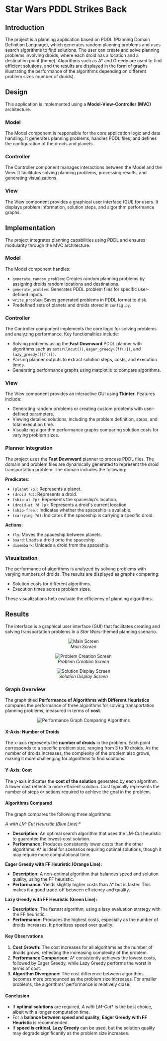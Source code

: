 # Star Wars PDDL Strikes Back

## Introduction
The project is a planning application based on PDDL (Planning Domain Definition Language), which generates random planning problems and uses search algorithms to find solutions. The user can create and solve planning problems involving droids, where each droid has a location and a destination point (home). Algorithms such as A* and Greedy are used to find efficient solutions, and the results are displayed in the form of graphs illustrating the performance of the algorithms depending on different problem sizes (number of droids).

## Design
This application is implemented using a **Model-View-Controller (MVC)** architecture.


### Model
The Model component is responsible for the core application logic and data handling. It generates planning problems, handles PDDL files, and defines the configuration of the droids and planets.

### Controller
The Controller component manages interactions between the Model and the View. It facilitates solving planning problems, processing results, and generating visualizations.

### View
The View component provides a graphical user interface (GUI) for users. It displays problem information, solution steps, and algorithm performance graphs.

## Implementation
The project integrates planning capabilities using PDDL and ensures modularity through the MVC architecture.

### Model
The Model component handles:
- `generate_random_problem`: Creates random planning problems by assigning droids random locations and destinations.
- `generate_problem`: Generates PDDL problem files for specific user-defined inputs.
- `write_problem`: Saves generated problems in PDDL format to disk.
- Predefined sets of planets and droids stored in `config.py`.

### Controller
The Controller component implements the core logic for solving problems and analyzing performance. Key functionalities include:
- Solving problems using the **Fast Downward** PDDL planner with algorithms such as `astar(lmcut())`, `eager_greedy([ff()])`, and `lazy_greedy([ff()])`.
- Parsing planner outputs to extract solution steps, costs, and execution times.
- Generating performance graphs using matplotlib to compare algorithms.

### View
The View component provides an interactive GUI using **Tkinter**. Features include:
- Generating random problems or creating custom problems with user-defined parameters.
- Viewing detailed solutions, including the problem definition, steps, and total execution time.
- Visualizing algorithm performance graphs comparing solution costs for varying problem sizes.

### Planner Integration
The project uses the **Fast Downward** planner to process PDDL files. The domain and problem files are dynamically generated to represent the droid transportation problem. The domain includes the following:

**Predicates**:
- `(planet ?p)`: Represents a planet.
- `(droid ?d)`: Represents a droid.
- `(ship-at ?p)`: Represents the spaceship's location.
- `(droid-at ?d ?p)`: Represents a droid's current location.
- `(ship-free)`: Indicates whether the spaceship is available.
- `(carrying ?d)`: Indicates if the spaceship is carrying a specific droid.

**Actions**:
- `fly`: Moves the spaceship between planets.
- `board`: Loads a droid onto the spaceship.
- `disembark`: Unloads a droid from the spaceship.

### Visualization
The performance of algorithms is analyzed by solving problems with varying numbers of droids. The results are displayed as graphs comparing:
- Solution costs for different algorithms.
- Execution times across problem sizes.

These visualizations help evaluate the efficiency of planning algorithms.

## Results
The interface is a graphical user interface (GUI) that facilitates creating and solving transportation problems in a *Star Wars*-themed planning scenario.

<p align="center">
  <img src="fig/main.png" alt="Main Screen">
  <br>
  <em>Main Screen</em>
</p>

<p align="center">
  <img src="fig/create_problem.png" alt="Problem Creation Screen">
  <br>
  <em>Problem Creation Screen</em>
</p>

<p align="center">
  <img src="fig/show_problem.png" alt="Solution Display Screen">
  <br>
  <em>Solution Display Screen</em>
</p>

### Graph Overview
The graph titled **Performance of Algorithms with Different Heuristics** compares the performance of three algorithms for solving transportation planning problems, measured in terms of **cost**.

<p align="center">
  <img src="fig/performance_graph.png" alt="Performance Graph Comparing Algorithms">
</p>

#### X-Axis: Number of Droids
The x-axis represents the **number of droids** in the problem. Each point corresponds to a specific problem size, ranging from 3 to 10 droids. As the number of droids increases, the complexity of the problem also grows, making it more challenging for algorithms to find solutions.

#### Y-Axis: Cost
The y-axis indicates the **cost of the solution** generated by each algorithm. A lower cost reflects a more efficient solution. Cost typically represents the number of steps or actions required to achieve the goal in the problem.

#### Algorithms Compared
The graph compares the following three algorithms:

**A* with LM-Cut Heuristic (Blue Line):**
- **Description:** An optimal search algorithm that uses the LM-Cut heuristic to guarantee the lowest-cost solution.
- **Performance:** Produces consistently lower costs than the other algorithms. A* is ideal for scenarios requiring optimal solutions, though it may require more computational time.

**Eager Greedy with FF Heuristic (Orange Line):**
- **Description:** A non-optimal algorithm that balances speed and solution quality, using the FF heuristic.
- **Performance:** Yields slightly higher costs than A* but is faster. This makes it a good trade-off between efficiency and quality.

**Lazy Greedy with FF Heuristic (Green Line):**
- **Description:** The fastest algorithm, using a lazy evaluation strategy with the FF heuristic.
- **Performance:** Produces the highest costs, especially as the number of droids increases. It prioritizes speed over quality.

#### Key Observations
1. **Cost Growth:** The cost increases for all algorithms as the number of droids grows, reflecting the increasing complexity of the problem.
2. **Performance Comparison:** A* consistently achieves the lowest costs, followed by Eager Greedy, while Lazy Greedy performs the worst in terms of cost.
3. **Algorithm Divergence:** The cost difference between algorithms becomes more pronounced as the problem size increases. For smaller problems, the algorithms' performance is relatively close.

#### Conclusion
- If **optimal solutions** are required, **A* with LM-Cut** is the best choice, albeit with a longer computation time.
- For a **balance between speed and quality**, **Eager Greedy with FF Heuristic** is recommended.
- If **speed is critical**, **Lazy Greedy** can be used, but the solution quality may degrade significantly as the problem size increases.
